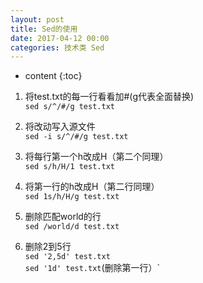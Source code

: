 ```yaml
---
layout: post
title: Sed的使用
date: 2017-04-12 00:00
categories: 技术类 Sed
---
```


* content
{:toc}

1. 将test.txt的每一行看看加#(g代表全面替换)    
`sed s/^/#/g test.txt`  

2. 将改动写入源文件  
`sed -i s/^/#/g test.txt`  

3. 将每行第一个h改成H（第二个同理）  
`sed s/h/H/1 test.txt`  

4. 将第一行的h改成H（第二行同理）  
`sed 1s/h/H/g test.txt`  

5. 删除匹配world的行  
`sed /world/d test.txt`  

6. 删除2到5行  
`sed '2,5d' test.txt`  
`sed '1d' test.txt`(删除第一行）`  